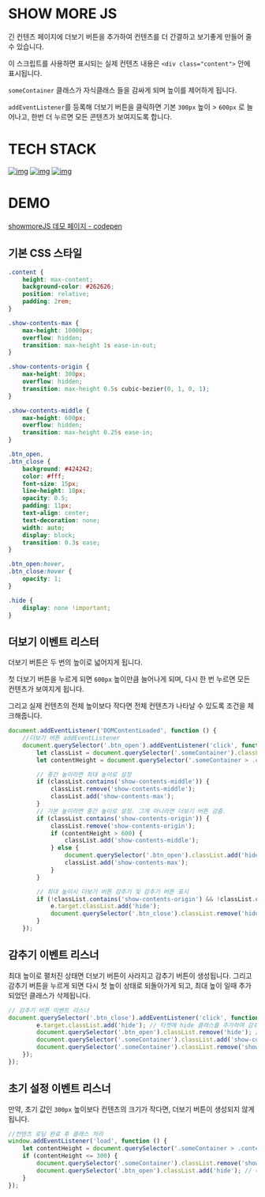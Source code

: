 # SHOW MORE JS

긴 컨텐츠 페이지에 더보기 버튼을 추가하여 컨텐츠를 더 간결하고 보기좋게 만들어 줄 수 있습니다.

이 스크립트를 사용하면 표시되는 실제 컨텐츠 내용은 `<div class="content">` 안에 표시됩니다.

`someContainer` 클래스가 자식클래스 들을 감싸게 되며 높이를 제어하게 됩니다.

`addEventListener`를 등록해 더보기 버튼을 클릭하면 기본 `300px` 높이 > `600px` 로 늘어나고, 한번 더 누르면 모든 콘텐츠가 보여지도록 합니다.

# TECH STACK

[![img](https://camo.githubusercontent.com/1a2432fe733ac4772ad5036bd3f66738d9a9c4471bba0617c8ea93c34d54102a/68747470733a2f2f696d672e736869656c64732e696f2f62616467652f48544d4c352d4533344632363f7374796c653d666c61742d737175617265266c6f676f3d48544d4c35266c6f676f436f6c6f723d7768697465)](https://camo.githubusercontent.com/1a2432fe733ac4772ad5036bd3f66738d9a9c4471bba0617c8ea93c34d54102a/68747470733a2f2f696d672e736869656c64732e696f2f62616467652f48544d4c352d4533344632363f7374796c653d666c61742d737175617265266c6f676f3d48544d4c35266c6f676f436f6c6f723d7768697465) [![img](https://camo.githubusercontent.com/c9bb78d3bce7cdaaaaecc956736c1f2cf629065a8d02e5fbd6825efa409718d2/68747470733a2f2f696d672e736869656c64732e696f2f62616467652f435353332d3135373242363f7374796c653d666c61742d737175617265266c6f676f3d63737333266c6f676f436f6c6f723d7768697465)](https://camo.githubusercontent.com/c9bb78d3bce7cdaaaaecc956736c1f2cf629065a8d02e5fbd6825efa409718d2/68747470733a2f2f696d672e736869656c64732e696f2f62616467652f435353332d3135373242363f7374796c653d666c61742d737175617265266c6f676f3d63737333266c6f676f436f6c6f723d7768697465) [![img](https://camo.githubusercontent.com/11ef1cd6ae51b919aec2f830f828c58978217faeb5764967d485e9cf2e4e4a3c/68747470733a2f2f696d672e736869656c64732e696f2f62616467652f6a61766173637269707428455336292d4637444631453f7374796c653d666c61742d737175617265266c6f676f3d6a617661736372697074266c6f676f436f6c6f723d626c61636b)](https://camo.githubusercontent.com/11ef1cd6ae51b919aec2f830f828c58978217faeb5764967d485e9cf2e4e4a3c/68747470733a2f2f696d672e736869656c64732e696f2f62616467652f6a61766173637269707428455336292d4637444631453f7374796c653d666c61742d737175617265266c6f676f3d6a617661736372697074266c6f676f436f6c6f723d626c61636b)

# DEMO

[showmoreJS 데모 페이지 - codepen](https://codepen.io/seogun95/pen/oNdzezJ/?target=_blank)

## 기본 CSS 스타일

```css
.content {
    height: max-content;
    background-color: #262626;
    position: relative;
    padding: 2rem;
}

.show-contents-max {
    max-height: 10000px;
    overflow: hidden;
    transition: max-height 1s ease-in-out;
}

.show-contents-origin {
    max-height: 300px;
    overflow: hidden;
    transition: max-height 0.5s cubic-bezier(0, 1, 0, 1);
}

.show-contents-middle {
    max-height: 600px;
    overflow: hidden;
    transition: max-height 0.25s ease-in;
}

.btn_open,
.btn_close {
    background: #424242;
    color: #fff;
    font-size: 15px;
    line-height: 18px;
    opacity: 0.5;
    padding: 11px;
    text-align: center;
    text-decoration: none;
    width: auto;
    display: block;
    transition: 0.3s ease;
}

.btn_open:hover,
.btn_close:hover {
    opacity: 1;
}

.hide {
    display: none !important;
}
```

## 더보기 이벤트 리스터

더보기 버튼은 두 번의 높이로 넓어지게 됩니다.

첫 더보기 버튼을 누르게 되면 `600px` 높이만큼 늘어나게 되며, 다시 한 번 누르면 모든 컨텐츠가 보여지게 됩니다.

그리고 실제 컨텐츠의 전체 높이보다 작다면 전체 컨텐츠가 나타날 수 있도록 조건을 체크해줍니다.

```js
document.addEventListener('DOMContentLoaded', function () {
    //더보기 버튼 addEventListener
    document.querySelector('.btn_open').addEventListener('click', function (e) {
        let classList = document.querySelector('.someContainer').classList; // 더보기 프레임의 클래스 정보
        let contentHeight = document.querySelector('.someContainer > .content').offsetHeight; //컨텐츠 높이 가져옴

        // 중간 높이라면 최대 높이로 설정
        if (classList.contains('show-contents-middle')) {
            classList.remove('show-contents-middle');
            classList.add('show-contents-max');
        }
        // 기본 높이라면 중간 높이로 설정. 그게 아니라면 더보기 버튼 감춤.
        if (classList.contains('show-contents-origin')) {
            classList.remove('show-contents-origin');
            if (contentHeight > 600) {
                classList.add('show-contents-middle');
            } else {
                document.querySelector('.btn_open').classList.add('hide');
                classList.add('show-contents-max');
            }
        }

        // 최대 높이시 더보기 버튼 감추기 및 감추기 버튼 표시
        if (!classList.contains('show-contents-origin') && !classList.contains('show-contents-middle')) {
            e.target.classList.add('hide');
            document.querySelector('.btn_close').classList.remove('hide');
        }
    });
```

## 감추기 이벤트 리스너

최대 높이로 펼처진 상태면 더보기 버튼이 사라지고 감추기 버튼이 생성됩니다. 그리고 감추기 버튼을 누르게 되면 다시 첫 높이 상태로 되돌아가게 되고, 최대 높이 일때 추가되었던 클래스가 삭제됩니다.

```javascript
// 감추기 버튼 이벤트 리스너
document.querySelector('.btn_close').addEventListener('click', function (e) {
        e.target.classList.add('hide'); // 타켓에 hide 클래스를 추가하여 감추는 클래스 생성
        document.querySelector('.btn_open').classList.remove('hide'); // 더보기 버튼 감춤
        document.querySelector('.someContainer').classList.add('show-contents-origin'); // 초기 상태로 되돌림
        document.querySelector('.someContainer').classList.remove('show-contents-max'); // 최대 높이 클래스를 감춤
    });
});

```

## 초기 설정 이벤트 리스너

만약, 초기 값인 `300px` 높이보다 컨텐츠의 크기가 작다면, 더보기 버튼이 생성되지 않게 됩니다.

```javascript
//컨텐츠 로딩 완료 후 클래스 처리
window.addEventListener('load', function () {
    let contentHeight = document.querySelector('.someContainer > .content').offsetHeight; //컨텐츠 높이 얻기
    if (contentHeight <= 300) {
        document.querySelector('.someContainer').classList.remove('show-contents-origin'); // 초기값보다 작으면 전체 컨텐츠 표시
        document.querySelector('.btn_open').classList.add('hide'); // 버튼 감춤
    }
});
```

